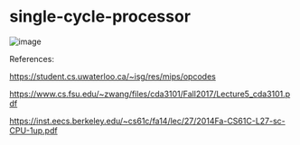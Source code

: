 # single-cycle-processor
![image](https://user-images.githubusercontent.com/67182099/138482304-23755e53-4f6e-4618-8d9b-a9ba3f987fa4.png)


References:

https://student.cs.uwaterloo.ca/~isg/res/mips/opcodes

https://www.cs.fsu.edu/~zwang/files/cda3101/Fall2017/Lecture5_cda3101.pdf

https://inst.eecs.berkeley.edu/~cs61c/fa14/lec/27/2014Fa-CS61C-L27-sc-CPU-1up.pdf
